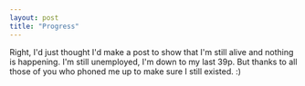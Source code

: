 ```yaml
---
layout: post
title: "Progress"
---
```

Right, I'd just thought I'd make a post to show that I'm still alive and
nothing is happening. I'm still unemployed, I'm down to my last 39p. But
thanks to all those of you who phoned me up to make sure I still existed. :)
